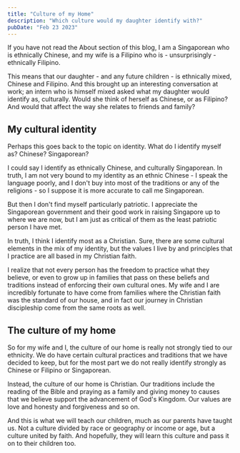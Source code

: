 ```yaml
---
title: "Culture of my Home"
description: "Which culture would my daughter identify with?"
pubDate: "Feb 23 2023"
---
```


If you have not read the About section of this blog, I am a Singaporean who is ethnically Chinese, and my wife is a Filipino who is - unsurprisingly - ethnically Filipino. 

This means that our daughter - and any future children - is ethnically mixed, Chinese and Filipino. And this brought up an interesting conversation at work; an intern who is himself mixed asked what my daughter would identify as, culturally. Would she think of herself as Chinese, or as Filipino? And would that affect the way she relates to friends and family?

## My cultural identity

Perhaps this goes back to the topic on identity. What do I identify myself as? Chinese? Singaporean? 

I could say I identify as ethnically Chinese, and culturally Singaporean. In truth, I am not very bound to my identity as an ethnic Chinese - I speak the language poorly, and I don't buy into most of the traditions or any of the religions - so I suppose it is more accurate to call me Singaporean. 

But then I don't find myself particularly patriotic. I appreciate the Singaporean government and their good work in raising Singapore up to where we are now, but I am just as critical of them as the least patriotic person I have met.

In truth, I think I identify most as a Christian. Sure, there are some cultural elements in the mix of my identity, but the values I live by and principles that I practice are all based in my Christian faith.

I realize that not every person has the freedom to practice what they believe, or even to grow up in families that pass on these beliefs and traditions instead of enforcing their own cultural ones. My wife and I are incredibly fortunate to have come from families where the Christian faith was the standard of our house, and in fact our journey in Christian discipleship come from the same roots as well. 

## The culture of my home

So for my wife and I, the culture of our home is really not strongly tied to our ethnicity. We do have certain cultural practices and traditions that we have decided to keep, but for the most part we do not really identify strongly as Chinese or Filipino or Singaporean. 

Instead, the culture of our home is Christian. Our traditions include the reading of the Bible and praying as a family and giving money to causes that we believe support the advancement of God's Kingdom. Our values are love and honesty and forgiveness and so on. 

And this is what we will teach our children, much as our parents have taught us. Not a culture divided by race or geography or income or age, but a culture united by faith. And hopefully, they will learn this culture and pass it on to their children too. 
